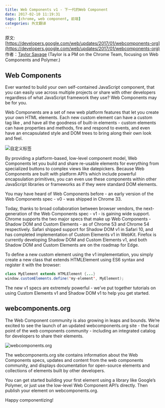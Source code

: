 ```yaml
---
title: Web Components v1 - 下一代的Web Component
date: 2017-02-10 11:19:31
tags: [chrome, web component, 前端]
categories: 外文翻译
---
```


原文: [https://developers.google.com/web/updates/2017/01/webcomponents-org](https://developers.google.com/web/updates/2017/01/webcomponents-org)
作者：[Taylor Savage](https://developers.google.com/web/resources/contributors#taylorsavage) (Taylor is a PM on the Chrome Team, focusing on Web Components and Polymer.)

## Web Components
Ever wanted to build your own self-contained JavaScript component, that you can easily use across multiple projects or share with other developers regardless of what JavaScript framework they use? Web Components may be for you.

<!-- more -->
Web Components are a set of new web platform features that let you create your own HTML elements. Each new custom element can have a custom tag like <my-button>, and have all the goodness of built-in elements - custom elements can have properties and methods, fire and respond to events, and even have an encapsulated style and DOM trees to bring along their own look and feel.

<img src="./image00.gif" alt="自定义标签"/>

By providing a platform-based, low-level component model, Web Components let you build and share re-usable elements for everything from specialized buttons to complex views like datepickers. Because Web Components are built with platform API’s which include powerful encapsulation primitives, you can even use these components within other JavaScript libraries or frameworks as if they were standard DOM elements.

You may have heard of Web Components before - an early version of the Web Components spec - v0 - was shipped in Chrome 33.

Today, thanks to broad collaboration between browser vendors, the next-generation of the Web Components spec - v1 - is gaining wide support. Chrome supports the two major specs that make up Web Components - Shadow DOM and Custom Elements - as of Chrome 53 and Chrome 54 respectively. Safari shipped support for Shadow DOM v1 in Safari 10, and has completed implementation of Custom Elements v1 in WebKit. Firefox is currently developing Shadow DOM and Custom Elements v1, and both Shadow DOM and Custom Elements are on the roadmap for Edge.

To define a new custom element using the v1 implementation, you simply create a new class that extends HTMLElement using ES6 syntax and register it with the browser:
```Java
class MyElement extends HTMLElement {...}
window.customElements.define('my-element', MyElement);
```
The new v1 specs are extremely powerful - we’ve put together tutorials on using Custom Elements v1 and Shadow DOM v1 to help you get started.

## webcomponents.org

The Web Component community is also growing in leaps and bounds. We’re excited to see the launch of an updated webcomponents.org site - the focal point of the web components community - including an integrated catalog for developers to share their elements.

<img src="./webcomponents.gif" alt="webcomponents.org"/>

The webcomponents.org site contains information about the Web Components specs, updates and content from the web components community, and displays documentation for open-source elements and collections of elements built by other developers.

You can get started building your first element using a library like Google’s Polymer, or just use the low-level Web Component API’s directly. Then publish your element on webcomponents.org.

Happy componentizing!

